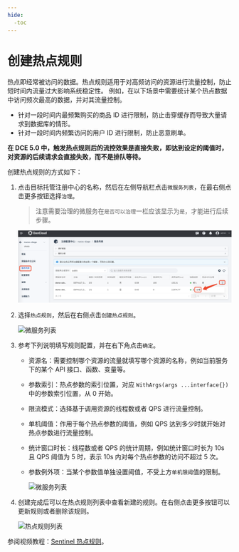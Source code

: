 ```yaml
---
hide:
  -toc
---
```


# 创建热点规则

热点即经常被访问的数据。热点规则适用于对高频访问的资源进行流量控制，防止短时间内流量过大影响系统稳定性。
例如，在以下场景中需要统计某个热点数据中访问频次最高的数据，并对其流量控制。

- 针对一段时间内最频繁购买的商品 ID 进行限制，防止击穿缓存而导致大量请求到数据库的情形。
- 针对一段时间内频繁访问的用户 ID 进行限制，防止恶意刷单。

**在 DCE 5.0 中，触发热点规则后的流控效果是直接失败，即达到设定的阈值时，对资源的后续请求会直接失败，而不是排队等待。**

创建热点规则的方式如下：

1. 点击目标托管注册中心的名称，然后在左侧导航栏点击`微服务列表`，在最右侧点击更多按钮选择`治理`。

    > 注意需要治理的微服务在`是否可以治理`一栏应该显示为`是`，才能进行后续步骤。

    ![微服务列表](../../../images/gov00.png)

2. 选择`热点规则`，然后在右侧点击`创建热点规则`。

    ![微服务列表](https://docs.daocloud.io/daocloud-docs-images/docs/zh/docs/skoala/images/gov11.png)

3. 参考下列说明填写规则配置，并在右下角点击`确定`。

    - 资源名：需要控制哪个资源的流量就填写哪个资源的名称，例如当前服务下的某个 API 接口、函数、变量等。
    - 参数索引：热点参数的索引位置，对应 `WithArgs(args ...interface{})` 中的参数索引位置，从 0 开始。
    - 限流模式：选择基于调用资源的线程数或者 QPS 进行流量控制。
    - 单机阈值：作用于每个热点参数的阈值，例如 QPS 达到多少时就开始对热点参数进行流量控制。
    - 统计窗口时长：线程数或者 QPS 的统计周期，例如统计窗口时长为 10s 且 QPS 阈值为 5 时，表示 10s 内对每个热点参数的访问不超过 5 次。
    - 参数例外项：当某个参数值单独设置阈值，不受上方`单机限阈`值的限制。

        ![微服务列表](https://docs.daocloud.io/daocloud-docs-images/docs/zh/docs/skoala/images/gov12.png)

4. 创建完成后可以在热点规则列表中查看新建的规则。在右侧点击更多按钮可以更新规则或者删除该规则。

    ![热点规则列表](https://docs.daocloud.io/daocloud-docs-images/docs/zh/docs/skoala/images/gov13.png)

参阅视频教程：[Sentinel 热点规则](../../../../videos/skoala.md#sentinel_2)。
